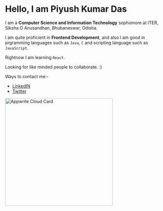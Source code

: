 # Hello, I am Piyush Kumar Das

I am a **Computer Science and Information Technology** sophomore at ITER, Siksha O Anusandhan, Bhubaneswar, Odisha.

I am quite proficient in **Frontend Development**, and also I am good in prgramming languages such as `Java`, `C` and scripting language such as `JavaScript`.

Rightnow I am learning `React`.

Looking for like minded people to collaborate. :)

Ways to contact me:-
- [ LinkedIN ](https://www.linkedin.com/in/piyush-k-das/)
- [ Twitter ](https://twitter.com/Piyush_k_das)

<!---
piyushkdas0611/piyushkdas0611 is a ✨ special ✨ repository because its `README.md` (this file) appears on your GitHub profile.
You can click the Preview link to take a look at your changes.
--->

<a href="https://cloud.appwrite.io/card/64762500727ecf9829ff">
	<img width="350" src="https://cloud.appwrite.io/v1/cards/cloud?userId=64762500727ecf9829ff" alt="Appwrite Cloud Card" />
</a>
